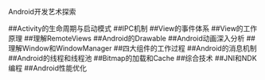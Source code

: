 Android开发艺术探索

##Activity的生命周期与启动模式
##IPC机制
##View的事件体系
##View的工作原理
##理解RemoteViews
##Android的Drawable
##Android动画深入分析
##理解Window和WindowManager
##四大组件的工作过程
##Android的消息机制
##Android的线程和线程池
##Bitmap的加载和Cache
##综合技术
##JNI和NDK编程
##Android性能优化
